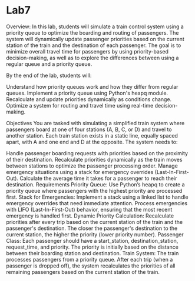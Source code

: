 # Lab7
Overview:
In this lab, students will simulate a train control system using a priority queue to optimize the boarding and routing of passengers. The system will dynamically update passenger priorities based on the current station of the train and the destination of each passenger. The goal is to minimize overall travel time for passengers by using priority-based decision-making, as well as to explore the differences between using a regular queue and a priority queue.

By the end of the lab, students will:

Understand how priority queues work and how they differ from regular queues.
Implement a priority queue using Python's heapq module.
Recalculate and update priorities dynamically as conditions change.
Optimize a system for routing and travel time using real-time decision-making.
 

Objectives
You are tasked with simulating a simplified train system where passengers board at one of four stations (A, B, C, or D) and travel to another station. Each train station exists in a static line, equally spaced apart, with A and one end and D at the opposite. The system needs to:

Handle passenger boarding requests with priorities based on the proximity of their destination.
Recalculate priorities dynamically as the train moves between stations to optimize the passenger processing order.
Manage emergency situations using a stack for emergency overrides (Last-In-First-Out).
Calculate the average time it takes for a passenger to reach their destination.
Requirements
Priority Queue:
Use Python’s heapq to create a priority queue where passengers with the highest priority are processed first.
Stack for Emergencies:
Implement a stack using a linked list to handle emergency overrides that need immediate attention.
Process emergencies with LIFO (Last-In-First-Out) behavior, ensuring that the most recent emergency is handled first.
Dynamic Priority Calculation:
Recalculate priorities after every trip based on the current station of the train and the passenger's destination.
The closer the passenger's destination to the current station, the higher the priority (lower priority number).
Passenger Class:
Each passenger should have a start_station, destination_station, request_time, and priority. The priority is initially based on the distance between their boarding station and destination.
Train System:
The train processes passengers from a priority queue. After each trip (when a passenger is dropped off), the system recalculates the priorities of all remaining passengers based on the current station of the train.
